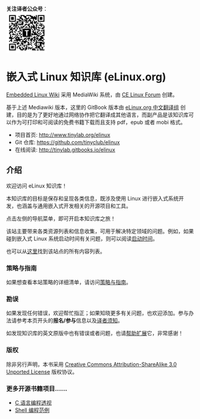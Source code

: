 **关注译者公众号**：
<br/>
<img src='../pic/tinylab-wechat.jpg' width='110px'/>
<br/>

# 嵌入式 Linux 知识库 (eLinux.org)

[Embedded Linux Wiki](http://elinux.org) 采用 MediaWiki 系统，由 [CE Linux Forum](http://www.celinuxforum.org/) 创建。

基于上述 Mediawiki 版本，这里的 GitBook 版本由 [eLinux.org 中文翻译组](http://www.tinylab.org/elinux) 创建，目的是为了更好地通过网络协作把它翻译成其他语言，而副产品是该知识库可以作为可打印和可阅读的免费书籍下载而且支持 pdf，epub 或者 mobi 格式。

-   项目首页: <http://www.tinylab.org/elinux>
-   Git 仓库: <https://github.com/tinyclub/elinux>
-   在线阅读: <http://tinylab.gitbooks.io/elinux>

## 介绍

欢迎访问 eLinux 知识库！

本知识库的目标是保存和呈现各类信息，既涉及使用 Linux 进行嵌入式系统开发，也涵盖与通用嵌入式开发相关的开源项目和工具。

点击左侧的导航菜单，即可开启本知识库之旅！

该站主要带来各类资源列表和信息收集，可用于解决特定领域的问题。例如，如果碰到嵌入式 Linux 系统启动时间有关问题，则可以阅读[启动时间](dev_portals/Boot_Time/Boot_Time.md)。

也可以从[这里](http://elinux.org/Special:AllPages)找到该站点的所有内容列表。

### 策略与指南

如果想查看本站策略的详细清单，请访问[策略与指南](http://elinux.org/ELinuxWiki:Policies_%26_Guidelines)。

### 勘误

如果发现任何错误，欢迎帮忙指正；如果知晓更多有关问题，也欢迎添加。参与办法请参考本页开头的**报名/参与**信息以及[译者须知](doc/README.md)。

如发现知识库的英文原版中也有错误或者问题，也请[帮助扩展](http://elinux.org/Volunteer_editor_tasks)它，非常感谢！

### 版权

除非另行声明，本书采用 [Creative Commons Attribution-ShareAlike 3.0 Unported License](http://creativecommons.org/licenses/by-sa/3.0/) 版权协议。

### 更多开源书籍项目……

* [C 语言编程透视](http://tinylab.gitbooks.io/cbook/)
* [Shell 编程范例](http://tinylab.gitbooks.io/shellbook/)
